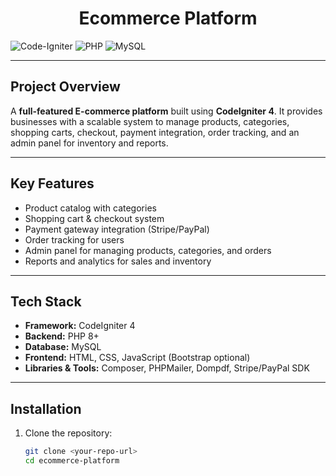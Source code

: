 <p align="center">
  <h1 align="center">Ecommerce Platform</h1>
  <img src="https://img.shields.io/badge/CodeIgniter-%23EF4223.svg?style=for-the-badge&logo=codeIgniter&logoColor=white" alt="Code-Igniter">
  <img src="https://img.shields.io/badge/PHP-%234F5B93.svg?style=for-the-badge&logo=php&logoColor=white" alt="PHP">
  <img src="https://img.shields.io/badge/MySQL-%234479A1.svg?style=for-the-badge&logo=mysql&logoColor=white" alt="MySQL">
</p>

---

## **Project Overview**

A **full-featured E-commerce platform** built using **CodeIgniter 4**. It provides businesses with a scalable system to manage products, categories, shopping carts, checkout, payment integration, order tracking, and an admin panel for inventory and reports.

---

## **Key Features**

- Product catalog with categories
- Shopping cart & checkout system
- Payment gateway integration (Stripe/PayPal)
- Order tracking for users
- Admin panel for managing products, categories, and orders
- Reports and analytics for sales and inventory

---

## **Tech Stack**

- **Framework:** CodeIgniter 4  
- **Backend:** PHP 8+  
- **Database:** MySQL  
- **Frontend:** HTML, CSS, JavaScript (Bootstrap optional)  
- **Libraries & Tools:** Composer, PHPMailer, Dompdf, Stripe/PayPal SDK  

---

## **Installation**

1. Clone the repository:
   ```bash
   git clone <your-repo-url>
   cd ecommerce-platform

